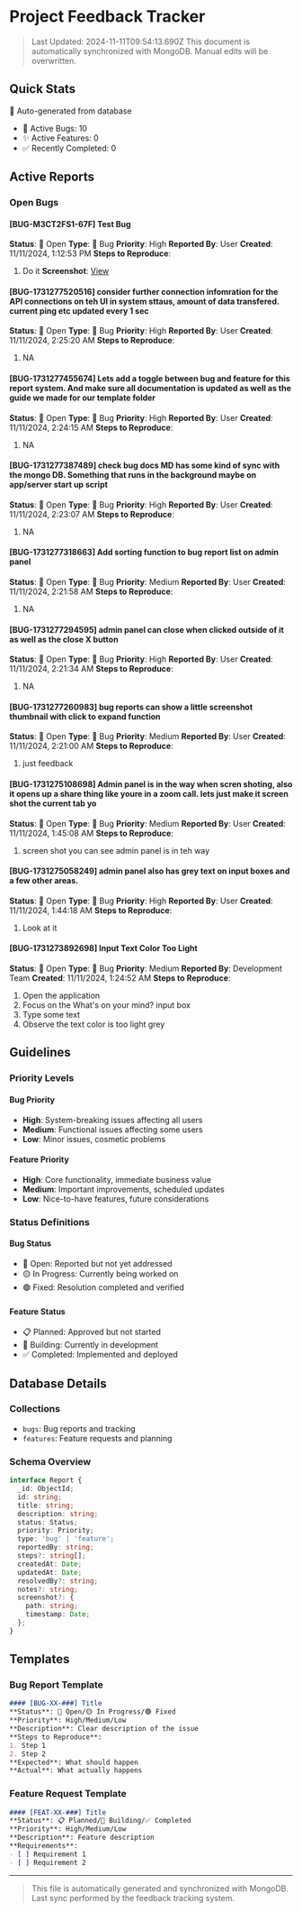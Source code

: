 # Project Feedback Tracker

> Last Updated: 2024-11-11T09:54:13.690Z
> This document is automatically synchronized with MongoDB. Manual edits will be overwritten.

## Quick Stats
🔄 Auto-generated from database
- 🐛 Active Bugs: 10
- ✨ Active Features: 0
- ✅ Recently Completed: 0

## Active Reports

### Open Bugs

#### [BUG-M3CT2FS1-67F] Test Bug
**Status**: 🔴 Open
**Type**: 🐛 Bug
**Priority**: High
**Reported By**: User
**Created**: 11/11/2024, 1:12:53 PM
**Steps to Reproduce**:
1. Do it
**Screenshot**: [View](/screenshots/screenshot-1731316372108.png)

#### [BUG-1731277520516] consider further connection infomration for the API connections on teh UI in system sttaus, amount of data transfered. current ping etc updated every 1 sec
**Status**: 🔴 Open
**Type**: 🐛 Bug
**Priority**: High
**Reported By**: User
**Created**: 11/11/2024, 2:25:20 AM
**Steps to Reproduce**:
1. NA

#### [BUG-1731277455674] Lets add a toggle between bug and feature for this report system. And make sure all documentation is updated as well as the guide we made for our template folder
**Status**: 🔴 Open
**Type**: 🐛 Bug
**Priority**: High
**Reported By**: User
**Created**: 11/11/2024, 2:24:15 AM
**Steps to Reproduce**:
1. NA

#### [BUG-1731277387489] check bug docs MD has some kind of sync with the mongo DB. Something that runs in the background maybe on app/server start up script
**Status**: 🔴 Open
**Type**: 🐛 Bug
**Priority**: High
**Reported By**: User
**Created**: 11/11/2024, 2:23:07 AM
**Steps to Reproduce**:
1. NA

#### [BUG-1731277318663] Add sorting function to bug report list on admin panel
**Status**: 🔴 Open
**Type**: 🐛 Bug
**Priority**: Medium
**Reported By**: User
**Created**: 11/11/2024, 2:21:58 AM
**Steps to Reproduce**:
1. NA

#### [BUG-1731277294595] admin panel can close when clicked outside of it as well as the close X button
**Status**: 🔴 Open
**Type**: 🐛 Bug
**Priority**: High
**Reported By**: User
**Created**: 11/11/2024, 2:21:34 AM
**Steps to Reproduce**:
1. NA

#### [BUG-1731277260983] bug reports can show a little screenshot thumbnail with click to expand function
**Status**: 🔴 Open
**Type**: 🐛 Bug
**Priority**: Medium
**Reported By**: User
**Created**: 11/11/2024, 2:21:00 AM
**Steps to Reproduce**:
1. just feedback

#### [BUG-1731275108698] Admin panel is in the way when scren shoting, also it opens up a share thing like youre in a zoom call. lets just make it screen shot the current tab yo
**Status**: 🔴 Open
**Type**: 🐛 Bug
**Priority**: Medium
**Reported By**: User
**Created**: 11/11/2024, 1:45:08 AM
**Steps to Reproduce**:
1. screen shot you can see admin panel is in teh way 

#### [BUG-1731275058249] admin panel also has grey text on input boxes and a few other areas.
**Status**: 🔴 Open
**Type**: 🐛 Bug
**Priority**: High
**Reported By**: User
**Created**: 11/11/2024, 1:44:18 AM
**Steps to Reproduce**:
1. Look at it

#### [BUG-1731273892698] Input Text Color Too Light
**Status**: 🔴 Open
**Type**: 🐛 Bug
**Priority**: Medium
**Reported By**: Development Team
**Created**: 11/11/2024, 1:24:52 AM
**Steps to Reproduce**:
1. Open the application
2. Focus on the What's on your mind? input box
3. Type some text
4. Observe the text color is too light grey


## Guidelines

### Priority Levels

#### Bug Priority
- **High**: System-breaking issues affecting all users
- **Medium**: Functional issues affecting some users
- **Low**: Minor issues, cosmetic problems

#### Feature Priority
- **High**: Core functionality, immediate business value
- **Medium**: Important improvements, scheduled updates
- **Low**: Nice-to-have features, future considerations

### Status Definitions

#### Bug Status
- 🔴 Open: Reported but not yet addressed
- 🟡 In Progress: Currently being worked on
- 🟢 Fixed: Resolution completed and verified

#### Feature Status
- 📋 Planned: Approved but not started
- 🚧 Building: Currently in development
- ✅ Completed: Implemented and deployed

## Database Details

### Collections
- `bugs`: Bug reports and tracking
- `features`: Feature requests and planning

### Schema Overview
```typescript
interface Report {
  _id: ObjectId;
  id: string;
  title: string;
  description: string;
  status: Status;
  priority: Priority;
  type: 'bug' | 'feature';
  reportedBy: string;
  steps?: string[];
  createdAt: Date;
  updatedAt: Date;
  resolvedBy?: string;
  notes?: string;
  screenshot?: {
    path: string;
    timestamp: Date;
  };
}
```

## Templates

### Bug Report Template
```markdown
#### [BUG-XX-###] Title
**Status**: 🔴 Open/🟡 In Progress/🟢 Fixed
**Priority**: High/Medium/Low
**Description**: Clear description of the issue
**Steps to Reproduce**:
1. Step 1
2. Step 2
**Expected**: What should happen
**Actual**: What actually happens
```

### Feature Request Template
```markdown
#### [FEAT-XX-###] Title
**Status**: 📋 Planned/🚧 Building/✅ Completed
**Priority**: High/Medium/Low
**Description**: Feature description
**Requirements**:
- [ ] Requirement 1
- [ ] Requirement 2
```

---
> This file is automatically generated and synchronized with MongoDB.
> Last sync performed by the feedback tracking system.